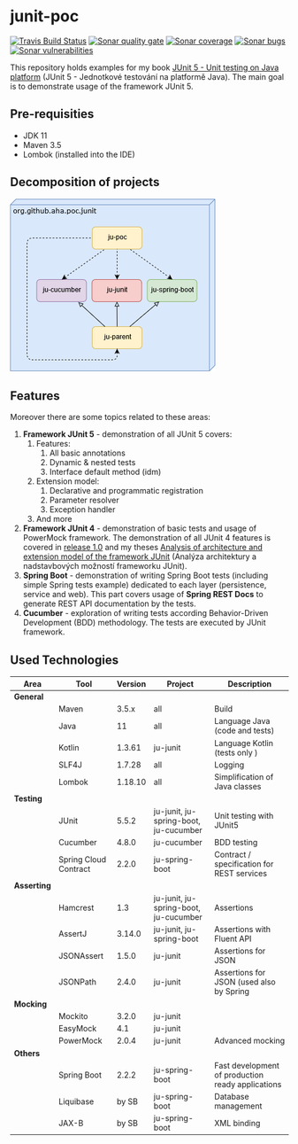 # junit-poc
[![Travis Build Status][travis-image]][travis-url-main] [![Sonar quality gate][sonar-quality-gate]][sonar-url] [![Sonar coverage][sonar-coverage]][sonar-url] [![Sonar bugs][sonar-bugs]][sonar-url] [![Sonar vulnerabilities][sonar-vulnerabilities]][sonar-url]

This repository holds examples for my book [JUnit 5 - Unit testing on Java platform](http://knihy.pecinovsky.cz/54_junit5) (JUnit 5 - Jednotkové testování na platformě Java).
The main goal is to demonstrate usage of the framework JUnit 5.

## Pre-requisities
* JDK 11
* Maven 3.5
* Lombok (installed into the IDE)

## Decomposition of projects
![Build model](build-model.png?raw=true "Build model")

## Features
 Moreover there are some topics related to these areas:
1. **Framework JUnit 5** - demonstration of all JUnit 5 covers:
    1. Features: 
        1. All basic annotations
        1. Dynamic & nested tests
        1. Interface default method (idm)
    1. Extension model:
        1. Declarative and programmatic registration
        1. Parameter resolver
        1. Exception handler
    1. And more
1. **Framework JUnit 4** - demonstration of basic tests and usage of PowerMock framework. The demonstration of all JUnit 4 features is covered in [release 1.0](https://github.com/arnosthavelka/junit-poc/tree/1.0) and my theses [Analysis of architecture and extension model of the framework JUnit](https://theses.cz/id/p7ghon) (Analýza architektury a nadstavbových možností frameworku JUnit).
1. **Spring Boot** - demonstration of writing Spring Boot tests (including simple Spring tests example) dedicated to each layer (persistence, service and web). This part covers usage of **Spring REST Docs** to generate REST API documentation by the tests. 
1. **Cucumber** - exploration of writing tests according Behavior-Driven Development (BDD) methodology. The tests are executed by JUnit framework.

## Used Technologies

| Area          | Tool                  | Version      | Project                                | Description                              |
| ----------    | --------------------- | ------------ | -------------------------------------- | ---------------------------------------- |
| **General**   |                       |              |                                        |                                          |
|               | Maven                 | 3.5.x        | all                                    | Build                                    |
|               | Java                  | 11           | all                                    | Language Java  (code and tests)          |
|               | Kotlin                | 1.3.61       | ju-junit                               | Language Kotlin (tests only   )          |
|               | SLF4J                 | 1.7.28       | all                                    | Logging                                  |
|               | Lombok                | 1.18.10      | all                                    | Simplification of Java classes           |
| **Testing**   |                       |              |                                        |                                          |
|               | JUnit                 | 5.5.2        | ju-junit, ju-spring-boot, ju-cucumber  | Unit testing with JUnit5                 |
|               | Cucumber              | 4.8.0        | ju-cucumber                            | BDD testing                              |
|               | Spring Cloud Contract | 2.2.0        | ju-spring-boot                         | Contract / specification for REST services  |
| **Asserting** |                       |              |                                        |                                          |
|               | Hamcrest              | 1.3          | ju-junit, ju-spring-boot, ju-cucumber  | Assertions                               |
|               | AssertJ               | 3.14.0       | ju-junit, ju-spring-boot               | Assertions with Fluent API               |
|               | JSONAssert            | 1.5.0        | ju-junit                               | Assertions for JSON                      |
|               | JSONPath              | 2.4.0        | ju-junit                               | Assertions for JSON (used also by Spring |
| **Mocking**   |                       |              |                                        |                                          |
|               | Mockito               | 3.2.0        | ju-junit                               |                                          |
|               | EasyMock              | 4.1          | ju-junit                               |                                          |
|               | PowerMock             | 2.0.4        | ju-junit                               | Advanced mocking                         |
| **Others**    |                       |              |                                        |                                          |
|               | Spring Boot           | 2.2.2        | ju-spring-boot                         | Fast development of production ready applications |
|               | Liquibase             | by SB        | ju-spring-boot                         | Database management                      |
|               | JAX-B                 | by SB        | ju-spring-boot                         | XML binding                              |

[travis-url-main]: https://travis-ci.org/arnosthavelka/junit-poc
[travis-image]: https://travis-ci.org/arnosthavelka/junit-poc.svg?branch=develop

[sonar-url]: https://sonarcloud.io/dashboard?id=arnosthavelka_ju-root
[sonar-quality-gate]: https://sonarcloud.io/api/project_badges/measure?project=arnosthavelka_ju-root&metric=alert_status
[sonar-coverage]: https://sonarcloud.io/api/project_badges/measure?project=arnosthavelka_ju-root&metric=coverage
[sonar-bugs]: https://sonarcloud.io/api/project_badges/measure?project=arnosthavelka_ju-root&metric=bugs
[sonar-vulnerabilities]: https://sonarcloud.io/api/project_badges/measure?project=arnosthavelka_ju-root&metric=vulnerabilities
